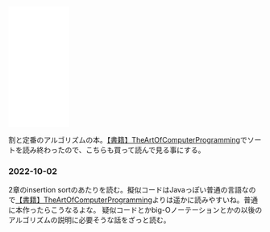 <iframe sandbox="allow-popups allow-scripts allow-modals allow-forms allow-same-origin" style="width:120px;height:240px;" marginwidth="0" marginheight="0" scrolling="no" frameborder="0" src="//rcm-fe.amazon-adsystem.com/e/cm?lt1=_blank&bc1=000000&IS2=1&bg1=FFFFFF&fc1=000000&lc1=0000FF&t=karino203-22&language=ja_JP&o=9&p=8&l=as4&m=amazon&f=ifr&ref=as_ss_li_til&asins=B08FH8N996&linkId=4db661abcb08d941aa358efacf03628d"></iframe>

割と定番のアルゴリズムの本。[【書籍】TheArtOfComputerProgramming](%E3%80%90%E6%9B%B8%E7%B1%8D%E3%80%91TheArtOfComputerProgramming.md)でソートを読み終わったので、こちらも買って読んで見る事にする。

### 2022-10-02

2章のinsertion sortのあたりを読む。擬似コードはJavaっぽい普通の言語なので[【書籍】TheArtOfComputerProgramming](%E3%80%90%E6%9B%B8%E7%B1%8D%E3%80%91TheArtOfComputerProgramming.md)よりは遥かに読みやすいね。普通に本作ったらこうなるよな。
疑似コードとかbig-Oノーテーションとかの以後のアルゴリズムの説明に必要そうな話をざっと読む。